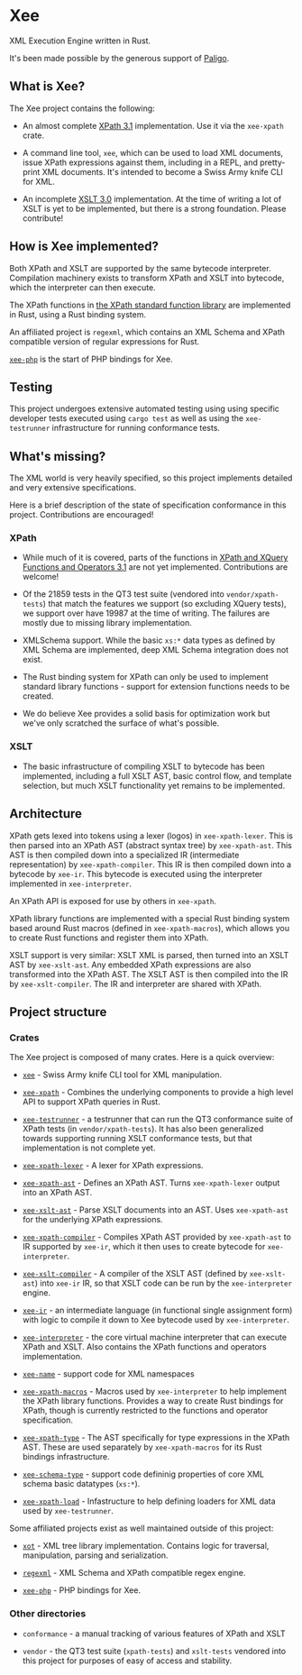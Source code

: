 # Xee

XML Execution Engine written in Rust.

It's been made possible by the generous support of
[Paligo](https://paligo.net/).

## What is Xee?

The Xee project contains the following:

- An almost complete [XPath 3.1](https://www.w3.org/TR/xpath-31/)
  implementation. Use it via the `xee-xpath` crate.

- A command line tool, `xee`, which can be used to load XML documents, issue
  XPath expressions against them, including in a REPL, and pretty-print XML
  documents. It's intended to become a Swiss Army knife CLI for XML.

- An incomplete [XSLT 3.0](https://www.w3.org/TR/xslt-30/) implementation. At
  the time of writing a lot of XSLT is yet to be implemented, but there is a
  strong foundation. Please contribute!

## How is Xee implemented?

Both XPath and XSLT are supported by the same bytecode interpreter. Compilation
machinery exists to transform XPath and XSLT into bytecode, which the
interpreter can then execute.

The XPath functions in [the XPath standard function library](https://www.w3.org/TR/xpath-functions-31/) are implemented in Rust, using a Rust binding system.

An affiliated project is `regexml`, which contains an XML Schema and XPath
compatible version of regular expressions for Rust. 

[`xee-php`](https://github.com/Paligo/xee-php) is the start of PHP bindings for Xee.

## Testing

This project undergoes extensive automated testing using using specific
developer tests executed using `cargo test` as well as using the
`xee-testrunner` infrastructure for running conformance tests.

## What's missing?

The XML world is very heavily specified, so this project implements detailed
and very extensive specifications.

Here is a brief description of the state of specification conformance in this
project. Contributions are encouraged!

### XPath

- While much of it is covered, parts of the functions in [XPath and XQuery
  Functions and Operators 3.1](https://www.w3.org/TR/xpath-functions-31/) are
  not yet implemented. Contributions are welcome!

- Of the 21859 tests in the QT3 test suite (vendored into `vendor/xpath-tests`)
  that match the features we support (so excluding XQuery tests), we support
  over have 19987 at the time of writing. The failures are mostly due to
  missing library implementation.

- XMLSchema support. While the basic `xs:*` data types as defined by XML Schema
  are implemented, deep XML Schema integration does not exist.

- The Rust binding system for XPath can only be used to implement standard
  library functions - support for extension functions needs to be created.

- We do believe Xee provides a solid basis for optimization work but we've only
  scratched the surface of what's possible.

### XSLT

- The basic infrastructure of compiling XSLT to bytecode has been implemented,
  including a full XSLT AST, basic control flow, and template selection, but
  much XSLT functionality yet remains to be implemented.

## Architecture

XPath gets lexed into tokens using a lexer (logos) in `xee-xpath-lexer`. This
is then parsed into an XPath AST (abstract syntax tree) by `xee-xpath-ast`.
This AST is then compiled down into a specialized IR (intermediate
representation) by `xee-xpath-compiler`. This IR is then compiled down into a
bytecode by `xee-ir`. This bytecode is executed using the interpreter
implemented in `xee-interpreter`.

An XPath API is exposed for use by others in `xee-xpath`.

XPath library functions are implemented with a special Rust binding system
based around Rust macros (defined in `xee-xpath-macros`), which allows you to
create Rust functions and register them into XPath.

XSLT support is very similar: XSLT XML is parsed, then turned into an XSLT AST
by `xee-xslt-ast`. Any embedded XPath expressions are also transformed into the
XPath AST. The XSLT AST is then compiled into the IR by `xee-xslt-compiler`.
The IR and interpreter are shared with XPath.

## Project structure

### Crates

The Xee project is composed of many crates. Here is a quick overview:

- [`xee`](xee) - Swiss Army knife CLI tool for XML manipulation.

- [`xee-xpath`](xee-xpath) - Combines the underlying components to
  provide a high level API to support XPath queries in Rust.

- [`xee-testrunner`](xee-testrunner) - a testrunner that can run the
  QT3 conformance suite of XPath tests (in `vendor/xpath-tests`). It has also
  been generalized towards supporting running XSLT conformance tests, but that
  implementation is not complete yet.

- [`xee-xpath-lexer`](xee-xpath-lexer) - A lexer for XPath
  expressions.

- [`xee-xpath-ast`](xee-xpath-ast) - Defines an XPath AST. Turns
  `xee-xpath-lexer` output into an XPath AST.

- [`xee-xslt-ast`](xee-xslt-ast) - Parse XSLT documents into an AST. Uses
  `xee-xpath-ast` for the underlying XPath expressions.

- [`xee-xpath-compiler`](xee-xpath-compiler) - Compiles XPath AST provided by
  `xee-xpath-ast` to IR supported by `xee-ir`, which it then uses to create
  bytecode for `xee-interpreter`.

- [`xee-xslt-compiler`](xee-xslt-compiler) - A compiler of the XSLT AST
  (defined by `xee-xslt-ast`) into `xee-ir` IR, so that XSLT code can be run by
  the `xee-interpreter` engine.

- [`xee-ir`](xee-ir) - an intermediate language (in functional single
  assignment form) with logic to compile it down to Xee bytecode used by
  `xee-interpreter`.

- [`xee-interpreter`](xee-interpreter) - the core virtual machine interpreter
  that can execute XPath and XSLT. Also contains the XPath functions and
  operators implementation.

- [`xee-name`](xee-name) - support code for XML namespaces

- [`xee-xpath-macros`](xee-xpath-macros) - Macros used by `xee-interpreter` to
  help implement the XPath library functions. Provides a way to create Rust
  bindings for XPath, though is currently restricted to the functions and
  operator specification.

- [`xee-xpath-type`](xee-xpath-type) - The AST specifically for type
  expressions in the XPath AST. These are used separately by `xee-xpath-macros`
  for its Rust bindings infrastructure.

- [`xee-schema-type`](xee-schema-type) - support code defininig properties of
  core XML schema basic datatypes (`xs:*`).

- [`xee-xpath-load`](xee-xpath-load) - Infastructure to help defining loaders
  for XML data used by `xee-testrunner`.

Some affiliated projects exist as well maintained outside of this project:

- [`xot`](https://github.com/faassen/xot) - XML tree library implementation.
  Contains logic for traversal, manipulation, parsing and serialization.

- [`regexml`](https://github.com/Paligo/regexml) - XML Schema and XPath
  compatible regex engine.

- [`xee-php`](https://github.com/Paligo/xee-php) - PHP bindings for Xee.

### Other directories

- `conformance` - a manual tracking of various features of XPath and XSLT

- `vendor` - the QT3 test suite (`xpath-tests`) and `xslt-tests` vendored into
  this project for purposes of easy of access and stability.
